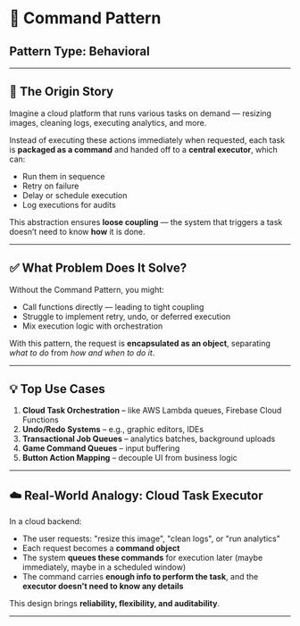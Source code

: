 # 🧩 Command  Pattern

## **Pattern Type:** Behavioral

---

## 📖 The Origin Story

Imagine a cloud platform that runs various tasks on demand — resizing images, cleaning logs, executing analytics, and more.

Instead of executing these actions immediately when requested, each task is **packaged as a command** and handed off to a **central executor**, which can:
- Run them in sequence
- Retry on failure
- Delay or schedule execution
- Log executions for audits

This abstraction ensures **loose coupling** — the system that triggers a task doesn’t need to know **how** it is done.

---

## ✅ What Problem Does It Solve?

Without the Command Pattern, you might:
- Call functions directly — leading to tight coupling
- Struggle to implement retry, undo, or deferred execution
- Mix execution logic with orchestration

With this pattern, the request is **encapsulated as an object**, separating *what to do* from *how and when to do it*.

---

## 💡 Top Use Cases

1. **Cloud Task Orchestration** – like AWS Lambda queues, Firebase Cloud Functions
2. **Undo/Redo Systems** – e.g., graphic editors, IDEs
3. **Transactional Job Queues** – analytics batches, background uploads
4. **Game Command Queues** – input buffering
5. **Button Action Mapping** – decouple UI from business logic

---

## ☁️ Real-World Analogy: Cloud Task Executor

In a cloud backend:
- The user requests: "resize this image", "clean logs", or "run analytics"
- Each request becomes a **command object**
- The system **queues these commands** for execution later (maybe immediately, maybe in a scheduled window)
- The command carries **enough info to perform the task**, and the **executor doesn't need to know any details**

This design brings **reliability, flexibility, and auditability**.

---

